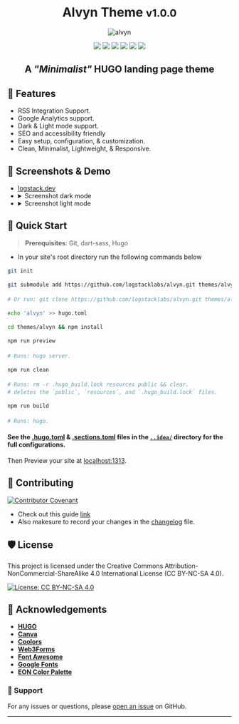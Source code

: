 <div align="center">

<h1>Alvyn Theme <small>v1.0.0</small></h1>

<img src="https://socialify.git.ci/logstacklabs/alvyn/image?description=1&font=Inter&forks=1&issues=1&language=1&name=1&owner=1&pattern=Plus&pulls=1&stargazers=1&theme=Auto" alt="alvyn" width="640" height="320" />

![](https://img.shields.io/badge/HUGO-white?logo=hugo) ![](https://img.shields.io/badge/HTML5-white?logo=html5) ![](https://img.shields.io/badge/CSS3-blue?logo=css3) ![](https://img.shields.io/badge/SCSS-white?logo=sass) ![](https://img.shields.io/badge/JS-black?logo=javascript) ![](https://img.shields.io/badge/MD-black?logo=markdown)

## A **_"Minimalist"_** HUGO landing page theme

</div>



## 🚀 Features

- RSS Integration Support.
- Google Analytics support.
- Dark & Light mode support.
- SEO and accessibility friendly
- Easy setup, configuration, & customization.
- Clean, Minimalist, Lightweight, & Responsive.

## 📸 Screenshots & Demo
<ul>
    <li>
        <a href="https://logstack.dev" target="_blank">logstack.dev</a>
    </li>
    <li>
        <details>
            <summary>Screenshot dark mode</summary>
            <img src="./screenshots/dark.png" alt="dark mode screenshot" align="center">
        </details>
    </li>
    <li>
        <details>
            <summary>Screenshot light mode</summary>
            <img src="./screenshots/light.png" alt="light mode screenshot"  align="center">
        </details>
    </li>
</ul>


## 🔧 Quick Start

> **Prerequisites**: Git, dart-sass, Hugo

- In your site's root directory run the following commands below

```bash
git init
```
```bash
git submodule add https://github.com/logstacklabs/alvyn.git themes/alvyn

# Or run: git clone https://github.com/logstacklabs/alvyn.git themes/alvyn
```
```bash
echo 'alvyn' >> hugo.toml
```
```bash
cd themes/alvyn && npm install
```
```bash
npm run preview

# Runs: hugo server.
```
```bash
npm run clean

# Runs: rm -r .hugo_build.lock resources public && clear.
# deletes the `public`, `resources`, and `.hugo_build.lock` files.
```
```bash
npm run build

# Runs: hugo.
```

#### See the [.hugo.toml](../.idea/.hugo.toml) & [.sections.toml](../.idea/.sections.toml) files in the [`..idea/`](../.idea) directory for the full configurations.

Then Preview your site at [localhost:1313](http://localhost:1313).

## 🍰 Contributing
[![Contributor Covenant](https://img.shields.io/badge/Contributor%20Covenant-2.1-4baaaa.svg)](CODE_OF_CONDUCT.md)
- Check out this guide [link](https://daily.dev/blog/how-to-contribute-to-open-source-github-repositories)
- Also makesure to record your changes in the [changelog](CHANGELOG.md) file.


## 🛡️ License

This project is licensed under the Creative Commons Attribution-NonCommercial-ShareAlike 4.0 International License (CC BY-NC-SA 4.0).

[![License: CC BY-NC-SA 4.0](https://img.shields.io/badge/License-CC_BY--NC--SA_4.0-lightgrey.svg)](https://creativecommons.org/licenses/by-nc-sa/4.0/)

## 🙏 Acknowledgements
- **[HUGO](https://gohugo.io)**
- **[Canva](https://canva.com)**
- **[Coolors](https://coolors.co/)**
- **[Web3Forms](https://web3forms.com)**
- **[Font Awesome](https://fontawesome.com/)**
- **[Google Fonts](https://fonts.google.com)**
- **[EON Color Palette](https://logstacklabs.github.io/eon-swatches/)**


### 💝 Support

For any issues or questions, please [open an issue](https://github.com/logstacklabs/muxel/issues) on GitHub.

---

<!--h4>🧐**Designed with ❤️ by [LSL](https://logstack.dev)**</h4-->
